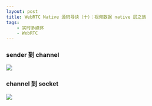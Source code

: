 ```yaml
---
layout: post
title: WebRTC Native 源码导读（十）：视频数据 native 层之旅
tags:
    - 实时多媒体
    - WebRTC
---
```


### sender 到 channel

![](https://imgs.piasy.com/2018-05-11-ios_rtp_sender_to_channel.png)

### channel 到 socket

![](https://imgs.piasy.com/2018-05-11-ios_rtp_channel_to_socket.png)
